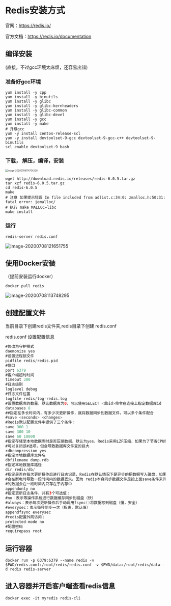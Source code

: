 # Redis安装方式

官网：https://redis.io/

官方文档：https://redis.io/documentation

## 编译安装

(直接，不过gcc环境太麻烦，还容易出错)

### 准备好gcc环境

```
yum install -y cpp
yum install -y binutils
yum install -y glibc
yum install -y glibc-kernheaders
yum install -y glibc-common
yum install -y glibc-devel
yum install -y gcc
yum install -y make
# 升级gcc
yum -y install centos-release-scl
yum -y install devtoolset-9-gcc devtoolset-9-gcc-c++ devtoolset-9-binutils
scl enable devtoolset-9 bash
```

### 下载， 解压，编译，安装

<img src="D:\OneDrive\随心记\Docker学习\image\image-20200708114704238.png" alt="image-20200708114704238" style="zoom:50%;" />

```shell
wget http://download.redis.io/releases/redis-6.0.5.tar.gz
tar xzf redis-6.0.5.tar.gz
cd redis-6.0.5
make
# 注意 如果提示错误 In file included from adlist.c:34:0: zmalloc.h:50:31: fatal error: jemalloc/
# 执行 make MALLOC=libc
make install
```

### 运行

```shell
redis-server redis.conf
```

![image-20200708121651755](D:\OneDrive\随心记\Docker学习\image\image-20200708121651755.png)



## 使用Docker安装

（提前安装运行docker）

```shell
docker pull redis
```

![image-20200708113748295](D:\OneDrive\随心记\Docker学习\image\image-20200708113748295.png)

## 创建配置文件

当前目录下创建redis文件夹,redis目录下创建 redis.conf 

 redis.conf 设置配置信息

```groovy
#修改为守护模式
daemonize yes
#设置进程锁文件
pidfile redis/redis.pid
#端口
port 6379
#客户端超时时间
timeout 300
#日志级别
loglevel debug
#日志文件位置
logfile redis/log-redis.log
#设置数据库的数量，默认数据库为0，可以使用SELECT <dbid>命令在连接上指定数据库id
databases 8
##指定在多长时间内，有多少次更新操作，就将数据同步到数据文件，可以多个条件配合
#save <seconds> <changes>
#Redis默认配置文件中提供了三个条件：
save 900 1
save 300 10
save 60 10000
#指定存储至本地数据库时是否压缩数据，默认为yes，Redis采用LZF压缩，如果为了节省CPU时间，
#可以关闭该#选项，但会导致数据库文件变的巨大
rdbcompression yes
#指定本地数据库文件名
dbfilename dump.rdb
#指定本地数据库路径
dir redis/db/
#指定是否在每次更新操作后进行日志记录，Redis在默认情况下是异步的把数据写入磁盘，如果不开启，可能
#会在断电时导致一段时间内的数据丢失。因为 redis本身同步数据文件是按上面save条件来同步的，所以有
#的数据会在一段时间内只存在于内存中
appendonly no
#指定更新日志条件，共有3个可选值：
#no：表示等操作系统进行数据缓存同步到磁盘（快）
#always：表示每次更新操作后手动调用fsync()将数据写到磁盘（慢，安全）
#everysec：表示每秒同步一次（折衷，默认值）
appendfsync everysec
#redis配置外网访问：
protected-mode no
#配置密码
requirepass root
```

## 运行容器

```shell
docker run -p 6379:6379 --name redis -v $PWD/redis.conf:/root/redis/redis.conf -v $PWD/data:/root/redis/data -d redis redis-server
```

## 进入容器并开启客户端查看redis信息

```shell
docker exec -it myredis redis-cli
```


